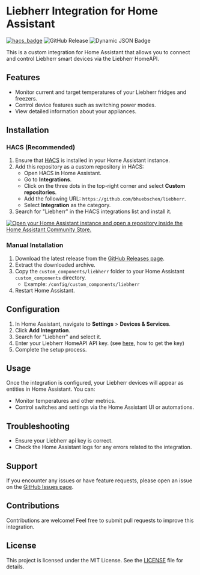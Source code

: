 # Liebherr Integration for Home Assistant

[![hacs_badge](https://img.shields.io/badge/HACS-Custom-orange.svg?style=flat-square&logo=homeassistantcommunitystore)](https://hacs.xyz/)
![GitHub Release](https://img.shields.io/github/v/release/iluvdata/liebherr)
![Dynamic JSON Badge](https://img.shields.io/badge/dynamic/json?url=https%3A%2F%2Fraw.githubusercontent.com%2Filuvdata%2Fliebherr%2Frefs%2Fheads%2Fmain%2Fcustom_components%2Fliebherr%2Fmanifest.json&query=%24.version&prefix=v&label=dev-version&labelColor=orange)

This is a custom integration for Home Assistant that allows you to connect and control Liebherr smart devices via the Liebherr HomeAPI.

## Features
- Monitor current and target temperatures of your Liebherr fridges and freezers.
- Control device features such as switching power modes.
- View detailed information about your appliances.

## Installation

### HACS (Recommended)
1. Ensure that [HACS](https://hacs.xyz/) is installed in your Home Assistant instance.
2. Add this repository as a custom repository in HACS:
   - Open HACS in Home Assistant.
   - Go to **Integrations**.
   - Click on the three dots in the top-right corner and select **Custom repositories**.
   - Add the following URL: `https://github.com/bhuebschen/liebherr`.
   - Select **Integration** as the category.
3. Search for "Liebherr" in the HACS integrations list and install it.

[![Open your Home Assistant instance and open a repository inside the Home Assistant Community Store.](https://my.home-assistant.io/badges/hacs_repository.svg)](https://my.home-assistant.io/redirect/hacs_repository/?owner=bhuebschen&repository=liebherr&category=integration)


### Manual Installation
1. Download the latest release from the [GitHub Releases page](https://github.com/bhuebschen/liebherr/releases).
2. Extract the downloaded archive.
3. Copy the `custom_components/liebherr` folder to your Home Assistant `custom_components` directory.
   - Example: `/config/custom_components/liebherr`
4. Restart Home Assistant.

## Configuration
1. In Home Assistant, navigate to **Settings** > **Devices & Services**.
2. Click **Add Integration**.
3. Search for "Liebherr" and select it.
4. Enter your Liebherr HomeAPI API key. (see [here](https://developer.liebherr.com/apis/smartdevice-homeapi/), how to get the key)
5. Complete the setup process.

## Usage
Once the integration is configured, your Liebherr devices will appear as entities in Home Assistant. You can:
- Monitor temperatures and other metrics.
- Control switches and settings via the Home Assistant UI or automations.

## Troubleshooting
- Ensure your Liebherr api key is correct.
- Check the Home Assistant logs for any errors related to the integration.

## Support
If you encounter any issues or have feature requests, please open an issue on the [GitHub Issues page](https://github.com/bhuebschen/liebherr/issues).

## Contributions
Contributions are welcome! Feel free to submit pull requests to improve this integration.

## License
This project is licensed under the MIT License. See the [LICENSE](https://github.com/bhuebschen/liebherr/blob/main/LICENSE) file for details.
